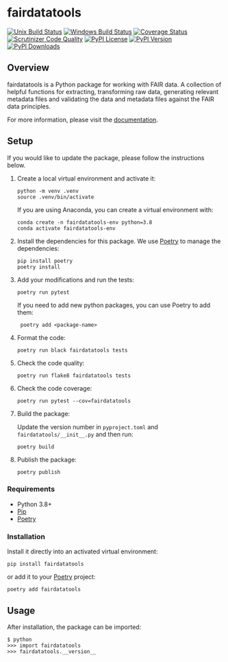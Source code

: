 # fairdatatools

[![Unix Build Status](https://img.shields.io/github/actions/workflow/status/AI-READI/fairdatatools/main.yml?branch=main&label=linux)](https://github.com/AI-READI/fairdatatools/actions)
[![Windows Build Status](https://img.shields.io/appveyor/ci/AI-READI/fairdatatools.svg?label=windows)](https://ci.appveyor.com/project/AI-READI/fairdatatools)
[![Coverage Status](https://img.shields.io/codecov/c/gh/AI-READI/fairdatatools)](https://codecov.io/gh/AI-READI/fairdatatools)
[![Scrutinizer Code Quality](https://img.shields.io/scrutinizer/g/AI-READI/fairdatatools.svg)](https://scrutinizer-ci.com/g/AI-READI/fairdatatools)
[![PyPI License](https://img.shields.io/pypi/l/fairdatatools.svg)](https://pypi.org/project/fairdatatools)
[![PyPI Version](https://img.shields.io/pypi/v/fairdatatools.svg)](https://pypi.org/project/fairdatatools)
[![PyPI Downloads](https://img.shields.io/pypi/dm/fairdatatools.svg?color=orange)](https://pypistats.org/packages/fairdatatools)

## Overview

fairdatatools is a Python package for working with FAIR data. A collection of helpful functions for extracting, transforming raw data, generating relevant metadata files and validating the data and metadata files against the FAIR data principles.

For more information, please visit the [documentation](https://fairdatatools.readthedocs.io/en/latest/).

## Setup

If you would like to update the package, please follow the instructions below.

1. Create a local virtual environment and activate it:

   ```text
   python -m venv .venv
   source .venv/bin/activate
   ```

   If you are using Anaconda, you can create a virtual environment with:

   ```text
   conda create -n fairdatatools-env python=3.8
   conda activate fairdatatools-env
   ```

2. Install the dependencies for this package. We use [Poetry](https://poetry.eustace.io/) to manage the dependencies:

   ```text
   pip install poetry
   poetry install
   ```

3. Add your modifications and run the tests:

   ```text
   poetry run pytest
   ```

   If you need to add new python packages, you can use Poetry to add them:

   ```text
    poetry add <package-name>
   ```

4. Format the code:

   ```text
   poetry run black fairdatatools tests
   ```

5. Check the code quality:

   ```text
   poetry run flake8 fairdatatools tests
   ```

6. Check the code coverage:

   ```text
   poetry run pytest --cov=fairdatatools
   ```

7. Build the package:

   Update the version number in `pyproject.toml` and `fairdatatools/__init__.py` and then run:

   ```text
   poetry build
   ```

8. Publish the package:

   ```text
   poetry publish
   ```

### Requirements

- Python 3.8+
- [Pip](https://pip.pypa.io/en/stable/)
- [Poetry](https://poetry.eustace.io/)

### Installation

Install it directly into an activated virtual environment:

```text
pip install fairdatatools
```

or add it to your [Poetry](https://poetry.eustace.io/) project:

```text
poetry add fairdatatools
```

## Usage

After installation, the package can be imported:

```text
$ python
>>> import fairdatatools
>>> fairdatatools.__version__
```
